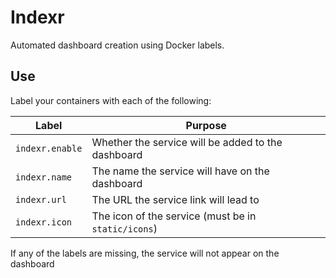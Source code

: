 # Indexr

Automated dashboard creation using Docker labels. 

## Use

Label your containers with each of the following:

| Label           	| Purpose                                             	|
|-----------------	|-----------------------------------------------------	|
| `indexr.enable` 	| Whether the service will be added to the dashboard  	|
| `indexr.name`   	| The name the service will have on the dashboard     	|
| `indexr.url`    	| The URL the service link will lead to               	|
| `indexr.icon`   	| The icon of the service (must be in `static/icons`) 	|

If any of the labels are missing, the service will not appear on the dashboard